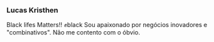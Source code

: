 ### Lucas Kristhen
Black lifes Matters!! :fist:black
Sou apaixonado por negócios inovadores e "combinativos".
Não me contento com o óbvio. 
